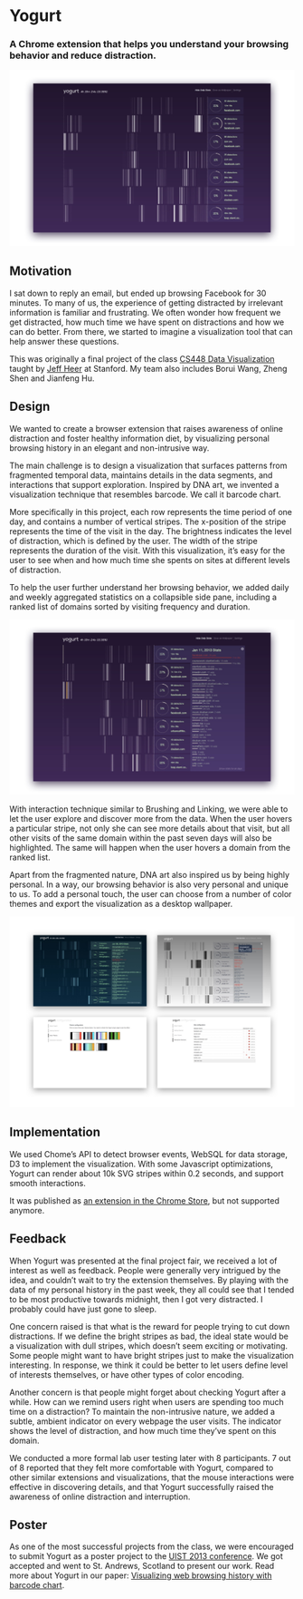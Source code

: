 # Yogurt

### A Chrome extension that helps you understand your browsing behavior and reduce distraction.

![Yogurt](../../images/designs/yogurt-1.jpg "Yogurt")

## Motivation

I sat down to reply an email, but ended up browsing Facebook for 30 minutes. To many of us, the experience of getting distracted by irrelevant information is familiar and frustrating. We often wonder how frequent we get distracted, how much time we have spent on distractions and how we can do better. From there, we started to imagine a visualization tool that can help answer these questions.

This was originally a final project of the class [CS448 Data Visualization](https://graphics.stanford.edu/wikis/cs448b-12-fall/) taught by [Jeff Heer](http://homes.cs.washington.edu/~jheer/) at Stanford. My team also includes Borui Wang, Zheng Shen and Jianfeng Hu.

## Design

We wanted to create a browser extension that raises awareness of online distraction and foster healthy information diet, by visualizing personal browsing history in an elegant and non-intrusive way.

The main challenge is to design a visualization that surfaces patterns from fragmented temporal data, maintains details in the data segments, and interactions that support exploration. Inspired by DNA art, we invented a visualization technique that resembles barcode. We call it barcode chart.

More specifically in this project, each row represents the time period of one day, and contains a number of vertical stripes. The x-position of the stripe represents the time of the visit in the day. The brightness indicates the level of distraction, which is defined by the user. The width of the stripe represents the duration of the visit. With this visualization, it’s easy for the user to see when and how much time she spents on sites at different levels of distraction.

To help the user further understand her browsing behavior, we added daily and weekly aggregated statistics on a collapsible side pane, including a ranked list of domains sorted by visiting frequency and duration.

![Yogurt](../../images/designs/yogurt-2.jpg "Yogurt")

With interaction technique similar to Brushing and Linking, we were able to let the user explore and discover more from the data. When the user hovers a particular stripe, not only she can see more details about that visit, but all other visits of the same domain within the past seven days will also be highlighted. The same will happen when the user hovers a domain from the ranked list.

Apart from the fragmented nature, DNA art also inspired us by being highly personal. In a way, our browsing behavior is also very personal and unique to us. To add a personal touch, the user can choose from a number of color themes and export the visualization as a desktop wallpaper.

![Yogurt](../../images/designs/yogurt-3.jpg "Yogurt")

## Implementation

We used Chome’s API to detect browser events, WebSQL for data storage, D3 to implement the visualization. With some Javascript optimizations, Yogurt can render about 10k SVG stripes within 0.2 seconds, and support smooth interactions.

It was published as [an extension in the Chrome Store](https://chrome.google.com/webstore/detail/yogurt/bkcllpfdmadccnllfpkeipobfhclbjnf), but not supported anymore.

## Feedback

When Yogurt was presented at the final project fair, we received a lot of interest as well as feedback. People were generally very intrigued by the idea, and couldn’t wait to try the extension themselves. By playing with the data of my personal history in the past week, they all could see that I tended to be most productive towards midnight, then I got very distracted. I probably could have just gone to sleep.

One concern raised is that what is the reward for people trying to cut down distractions. If we define the bright stripes as bad, the ideal state would be a visualization with dull stripes, which doesn’t seem exciting or motivating. Some people might want to have bright stripes just to make the visualization interesting. In response, we think it could be better to let users define level of interests themselves, or have other types of color encoding.

Another concern is that people might forget about checking Yogurt after a while. How can we remind users right when users are spending too much time on a distraction? To maintain the non-intrusive nature, we added a subtle, ambient indicator on every webpage the user visits. The indicator shows the level of distraction, and how much time they’ve spent on this domain.

We conducted a more formal lab user testing later with 8 participants. 7 out of 8 reported that they felt more comfortable with Yogurt, compared to other similar extensions and visualizations, that the mouse interactions were effective in discovering details, and that Yogurt successfully raised the awareness of online distraction and interruption.

## Poster

As one of the most successful projects from the class, we were encouraged to submit Yogurt as a poster project to the [UIST 2013 conference](http://uist.acm.org/uist2013/). We got accepted and went to St. Andrews, Scotland to present our work. Read more about Yogurt in our paper: [Visualizing web browsing history with barcode chart](http://dl.acm.org/citation.cfm?id=2514729).







